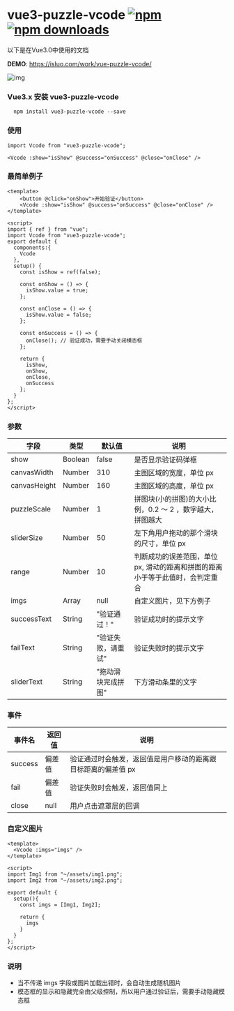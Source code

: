 # vue3-puzzle-vcode [![npm](https://img.shields.io/npm/v/vue3-puzzle-vcode.svg)](https://www.npmjs.com/package/vue3-puzzle-vcode) [![npm downloads](https://img.shields.io/npm/dt/vue3-puzzle-vcode.svg)](https://www.npmjs.com/package/vue3-puzzle-vcode)

以下是在Vue3.0中使用的文档

**DEMO**: https://isluo.com/work/vue-puzzle-vcode/

![img](public/demo.gif)


### Vue3.x 安装 vue3-puzzle-vcode

```node
  npm install vue3-puzzle-vcode --save
```

### 使用

```vue
import Vcode from "vue3-puzzle-vcode";

<Vcode :show="isShow" @success="onSuccess" @close="onClose" />
```

### 最简单例子
```vue
<template>
    <button @click="onShow">开始验证</button>
    <Vcode :show="isShow" @success="onSuccess" @close="onClose" />
</template>

<script>
import { ref } from "vue";
import Vcode from "vue3-puzzle-vcode";
export default {
  components:{
    Vcode
  },
  setup() {
    const isShow = ref(false);

    const onShow = () => {
      isShow.value = true;
    };

    const onClose = () => {
      isShow.value = false;
    };

    const onSuccess = () => {
      onClose(); // 验证成功，需要手动关闭模态框
    };

    return {
      isShow,
      onShow,
      onClose,
      onSuccess
    };
  }
};
</script>
```

### 参数

| 字段         | 类型    | 默认值             | 说明                                                                          |
| ------------ | ------- | ------------------ | ----------------------------------------------------------------------------- |
| show         | Boolean | false              | 是否显示验证码弹框                                                            |
| canvasWidth  | Number  | 310                | 主图区域的宽度，单位 px                                                       |
| canvasHeight | Number  | 160                | 主图区域的高度，单位 px                                                       |
| puzzleScale  | Number  | 1                  | 拼图块(小的拼图)的大小比例，0.2 ～ 2 ，数字越大，拼图越大                     |
| sliderSize   | Number  | 50                 | 左下角用户拖动的那个滑块的尺寸，单位 px                                       |
| range        | Number  | 10                 | 判断成功的误差范围，单位 px, 滑动的距离和拼图的距离小于等于此值时，会判定重合 |
| imgs         | Array   | null               | 自定义图片，见下方例子                                                        |
| successText  | String  | "验证通过！"       | 验证成功时的提示文字                                                          |
| failText     | String  | "验证失败，请重试" | 验证失败时的提示文字                                                          |
| sliderText   | String  | "拖动滑块完成拼图" | 下方滑动条里的文字                                                            |

### 事件

| 事件名  | 返回值 | 说明                                                          |
| ------- | ------ | ------------------------------------------------------------- |
| success | 偏差值 | 验证通过时会触发，返回值是用户移动的距离跟目标距离的偏差值 px |
| fail    | 偏差值 | 验证失败时会触发，返回值同上                                  |
| close   | null   | 用户点击遮罩层的回调                                          |


### 自定义图片
```vue
<template>
  <Vcode :imgs="imgs" />
</template>

<script>
import Img1 from "~/assets/img1.png";
import Img2 from "~/assets/img2.png";

export default {
  setup(){
    const imgs = [Img1, Img2];

    return {
      imgs
    }
  }
};
</script>
```

### 说明

- 当不传递 imgs 字段或图片加载出错时，会自动生成随机图片
- 模态框的显示和隐藏完全由父级控制，所以用户通过验证后，需要手动隐藏模态框